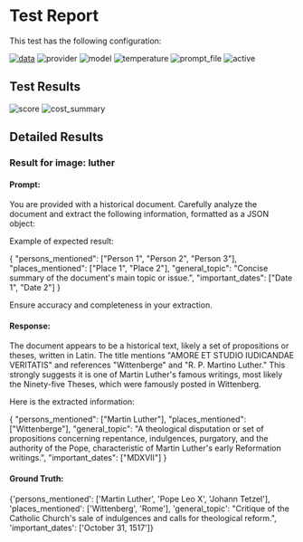 # Test Report

This test has the following configuration:

<a href="/humanities_data_benchmark/benchmarks/test_benchmark2"><img src="https://img.shields.io/badge/data-test_benchmark2-lightgrey" alt="data"></a>&nbsp;<img src="https://img.shields.io/badge/provider-genai-green" alt="provider">&nbsp;<img src="https://img.shields.io/badge/model-gemini--2.5--flash--lite--preview--09--2025-blue" alt="model">&nbsp;<img src="https://img.shields.io/badge/temperature-0.5-7fff00" alt="temperature">&nbsp;<img src="https://img.shields.io/badge/prompt_file-a_prompt.txt-lightgrey" alt="prompt_file">&nbsp;<img src="https://img.shields.io/badge/active-yes-brightgreen" alt="active">

## Test Results
<img src="https://img.shields.io/badge/score-niy-brightgreen" alt="score">&nbsp;<img src="https://img.shields.io/badge/cost_summary-{'total_input_tokens': 376, 'total_output_tokens': 170, 'total_tokens': 546, 'input_cost_usd': 3.8e--05, 'output_cost_usd': 6.8e--05, 'total_cost_usd': 0.000106, 'pricing_date': '2025--10--01', 'input_price_per_million': 0.1, 'output_price_per_million': 0.4}-brightgreen" alt="cost_summary">&nbsp;

## Detailed Results

### Result for image: luther

#### Prompt:
  You are provided with a historical document. Carefully analyze the document and extract the following information, formatted as a JSON object:

Example of expected result:

{
"persons_mentioned": ["Person 1", "Person 2", "Person 3"],
"places_mentioned": ["Place 1", "Place 2"],
"general_topic": "Concise summary of the document's main topic or issue.",
"important_dates": ["Date 1", "Date 2"]
}

Ensure accuracy and completeness in your extraction.

#### Response:
  The document appears to be a historical text, likely a set of propositions or theses, written in Latin. The title mentions "AMORE ET STUDIO IUDICANDAE VERITATIS" and references "Wittenberge" and "R. P. Martino Luther." This strongly suggests it is one of Martin Luther's famous writings, most likely the Ninety-five Theses, which were famously posted in Wittenberg.

Here is the extracted information:

{
"persons_mentioned": ["Martin Luther"],
"places_mentioned": ["Wittenberge"],
"general_topic": "A theological disputation or set of propositions concerning repentance, indulgences, purgatory, and the authority of the Pope, characteristic of Martin Luther's early Reformation writings.",
"important_dates": ["MDXVII"]
}

#### Ground Truth:
  {'persons_mentioned': ['Martin Luther', 'Pope Leo X', 'Johann Tetzel'], 'places_mentioned': ['Wittenberg', 'Rome'], 'general_topic': "Critique of the Catholic Church's sale of indulgences and calls for theological reform.", 'important_dates': ['October 31, 1517']}

